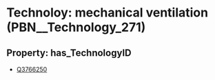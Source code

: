 # Technoloy: __mechanical ventilation__ (PBN__Technology_271)

## Property: has_TechnologyID

* [Q3766250](Q3766250)

